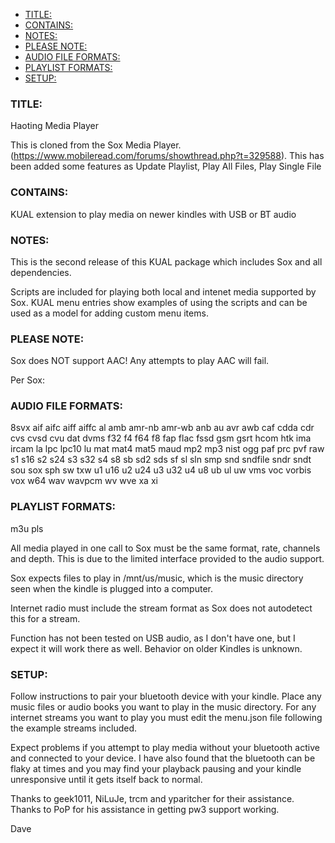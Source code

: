 - [TITLE:](#title)
- [CONTAINS:](#contains)
- [NOTES:](#notes)
- [PLEASE NOTE:](#please-note)
- [AUDIO FILE FORMATS:](#audio-file-formats)
- [PLAYLIST FORMATS:](#playlist-formats)
- [SETUP:](#setup)

### TITLE: 
Haoting Media Player

This is cloned from the Sox Media Player.  (https://www.mobileread.com/forums/showthread.php?t=329588).
This has been added some features as Update Playlist, Play All Files, Play Single File

### CONTAINS: 
KUAL extension to play media on newer kindles with USB or BT audio

### NOTES:
This is the second release of this KUAL package which includes Sox and all
dependencies.

Scripts are included for playing both local and intenet media supported by Sox.
KUAL menu entries show examples of using the scripts and can be used as a model
for adding custom menu items.

### PLEASE NOTE: 
Sox does NOT support AAC!  Any attempts to play AAC will fail.

Per Sox:

### AUDIO FILE FORMATS: 
8svx aif aifc aiff aiffc al amb amr-nb amr-wb anb au avr awb caf cdda cdr cvs cvsd cvu dat dvms f32 f4 f64 f8 fap flac fssd gsm gsrt hcom htk ima ircam la lpc lpc10 lu mat mat4 mat5 maud mp2 mp3 nist ogg paf prc pvf raw s1 s16 s2 s24 s3
                    s32 s4 s8 sb sd2 sds sf sl sln smp snd sndfile sndr sndt sou
                    sox sph sw txw u1 u16 u2 u24 u3 u32 u4 u8 ub ul uw vms voc
                    vorbis vox w64 wav wavpcm wv wve xa xi
### PLAYLIST FORMATS: 
m3u pls

All media played in one call to Sox must be the same format, rate, channels and
depth.  This is due to the limited interface provided to the audio support.

Sox expects files to play in /mnt/us/music, which is the music directory seen
when the kindle is plugged into a computer.

Internet radio must include the stream format as Sox does not autodetect this
for a stream.

Function has not been tested on USB audio, as I don't have one, but I expect it
will work there as well.  Behavior on older Kindles is unknown.

### SETUP:

Follow instructions to pair your bluetooth device with your kindle.  Place any
music files or audio books you want to play in the music directory.  For any
internet streams you want to play you must edit the menu.json file following
the example streams included.

Expect problems if you attempt to play media without your bluetooth active and
connected to your device.  I have also found that the bluetooth can be flaky at
times and you may find your playback pausing and your kindle unresponsive until
it gets itself back to normal.

Thanks to geek1011, NiLuJe, trcm and yparitcher for their assistance.  Thanks
to PoP for his assistance in getting pw3 support working.

Dave